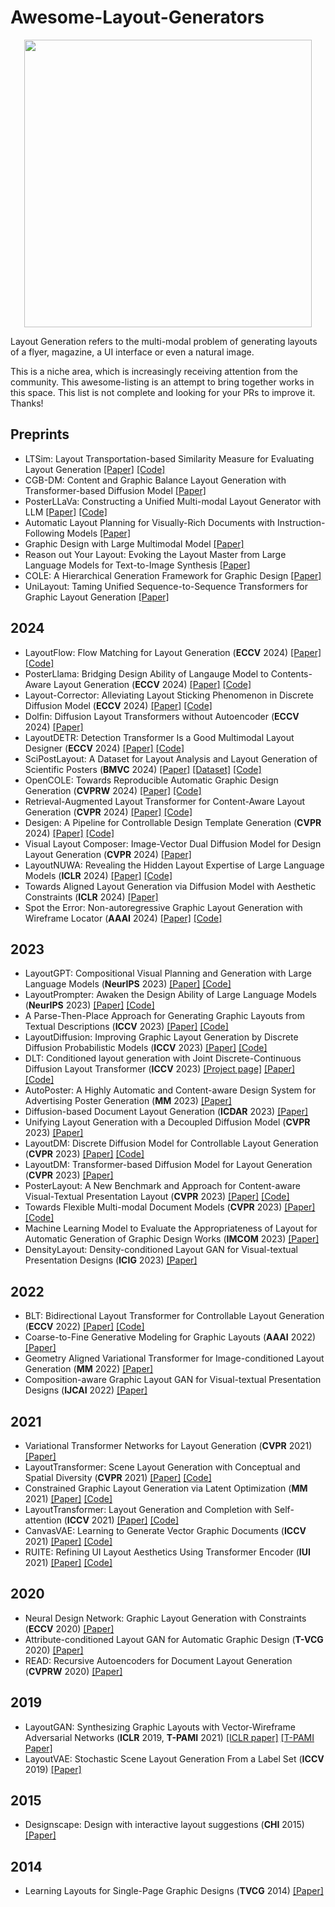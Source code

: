 # Awesome-Layout-Generators


<p align="center">
  <img width="460" src="https://user-images.githubusercontent.com/4231550/208363109-b1217d73-5054-43e7-895d-8f583399821f.png">
</p>

Layout Generation refers to the multi-modal problem of generating layouts of a flyer, magazine, a UI interface or even a natural image.

This is a niche area, which is increasingly receiving attention from the community. This awesome-listing is an attempt to bring together works in this space. This list is not complete and looking for your PRs to improve it. Thanks!


## Preprints
- LTSim: Layout Transportation-based Similarity Measure for Evaluating Layout Generation [[Paper]](https://arxiv.org/abs/2407.12356) [[Code]](https://github.com/mayu-ot/ltsim)
- CGB-DM: Content and Graphic Balance Layout Generation with Transformer-based Diffusion Model [[Paper]](https://arxiv.org/abs/2407.15233)
- PosterLLaVa: Constructing a Unified Multi-modal Layout Generator with LLM [[Paper]](https://arxiv.org/abs/2406.02884v1) [[Code]](https://github.com/posterllava/PosterLLaVA)
- Automatic Layout Planning for Visually-Rich Documents with Instruction-Following Models [[Paper]](https://arxiv.org/abs/2404.15271)
- Graphic Design with Large Multimodal Model [[Paper]](https://arxiv.org/abs/2404.14368)
- Reason out Your Layout: Evoking the Layout Master from Large Language Models for Text-to-Image Synthesis [[Paper]](https://arxiv.org/abs/2311.17126)
- COLE: A Hierarchical Generation Framework for Graphic Design [[Paper]](https://arxiv.org/abs/2311.16974)
- UniLayout: Taming Unified Sequence-to-Sequence Transformers for Graphic Layout Generation [[Paper]](https://arxiv.org/abs/2208.08037)

## 2024
- LayoutFlow: Flow Matching for Layout Generation (**ECCV** 2024) [[Paper]](https://arxiv.org/abs/2403.18187) [[Code]](https://github.com/JulianGuerreiro/LayoutFlow)
- PosterLlama: Bridging Design Ability of Langauge Model to Contents-Aware Layout Generation (**ECCV** 2024) [[Paper]](https://arxiv.org/abs/2404.00995) [[Code]](https://github.com/jaepoong/PosterLlama)
- Layout-Corrector: Alleviating Layout Sticking Phenomenon in Discrete Diffusion Model (**ECCV** 2024) [[Paper]](https://arxiv.org/abs/2409.16689) [[Code]](https://github.com/line/Layout-Corrector)
- Dolfin: Diffusion Layout Transformers without Autoencoder (**ECCV** 2024) [[Paper]](https://arxiv.org/abs/2310.16305)
- LayoutDETR: Detection Transformer Is a Good Multimodal Layout Designer (**ECCV** 2024) [[Paper]](https://arxiv.org/abs/2212.09877) [[Code]](https://github.com/salesforce/LayoutDETR)
- SciPostLayout: A Dataset for Layout Analysis and Layout Generation of Scientific Posters (**BMVC** 2024) [[Paper]](https://arxiv.org/abs/2407.19787) [[Dataset]](https://huggingface.co/datasets/omron-sinicx/scipostlayout_v2) [[Code]](https://github.com/omron-sinicx/scipostlayout)
- OpenCOLE: Towards Reproducible Automatic Graphic Design Generation (**CVPRW** 2024) [[Paper]](https://arxiv.org/abs/2406.08232) [[Code]](https://github.com/CyberAgentAILab/OpenCOLE)
- Retrieval-Augmented Layout Transformer for Content-Aware Layout Generation (**CVPR** 2024) [[Paper]](https://arxiv.org/abs/2311.13602) [[Code]](https://github.com/CyberAgentAILab/RALF)
- Desigen: A Pipeline for Controllable Design Template Generation (**CVPR** 2024) [[Paper]](https://arxiv.org/abs/2403.09093) [[Code]](https://github.com/whaohan/desigen)
- Visual Layout Composer: Image-Vector Dual Diffusion Model for Design Layout Generation (**CVPR** 2024) [[Paper]](https://aminshabani.github.io/visual_layout_composer/pdfs/visual_layout_composer.pdf)
- LayoutNUWA: Revealing the Hidden Layout Expertise of Large Language Models (**ICLR** 2024) [[Paper]](https://openreview.net/forum?id=qCUWVT0Ayy) [[Code]](https://github.com/ProjectNUWA/LayoutNUWA)
- Towards Aligned Layout Generation via Diffusion Model with Aesthetic Constraints (**ICLR** 2024) [[Paper]](https://openreview.net/forum?id=kJ0qp9Xdsh)
- Spot the Error: Non-autoregressive Graphic Layout Generation with Wireframe Locator (**AAAI** 2024) [[Paper]](https://arxiv.org/abs/2401.16375) [[Code]](https://github.com/ffffatgoose/SpotError)

## 2023
- LayoutGPT: Compositional Visual Planning and Generation with Large Language Models (**NeurIPS** 2023) [[Paper]](https://arxiv.org/abs/2305.15393) [[Code]](https://github.com/weixi-feng/LayoutGPT)
- LayoutPrompter: Awaken the Design Ability of Large Language Models (**NeurIPS** 2023) [[Paper]](https://arxiv.org/abs/2311.06495) [[Code]](https://github.com/microsoft/LayoutGeneration)
- A Parse-Then-Place Approach for Generating Graphic Layouts from Textual Descriptions (**ICCV** 2023) [[Paper]](https://arxiv.org/abs/2308.12700) [[Code]](https://github.com/microsoft/LayoutGeneration)
- LayoutDiffusion: Improving Graphic Layout Generation by Discrete Diffusion Probabilistic Models (**ICCV** 2023) [[Paper]](https://arxiv.org/abs/2303.11589) [[Code]](https://github.com/microsoft/LayoutGeneration)
- DLT: Conditioned layout generation with Joint Discrete-Continuous Diffusion Layout Transformer (**ICCV** 2023) [[Project page]](https://wix-incubator.github.io/DLT/) [[Paper]](https://arxiv.org/abs/2303.03755) [[Code]](https://github.com/wix-incubator/DLT)
- AutoPoster: A Highly Automatic and Content-aware Design System for Advertising Poster Generation (**MM** 2023) [[Paper]](https://arxiv.org/abs/2308.01095)
- Diffusion-based Document Layout Generation (**ICDAR** 2023) [[Paper]](https://arxiv.org/abs/2303.10787)
- Unifying Layout Generation with a Decoupled Diffusion Model (**CVPR** 2023) [[Paper]](https://arxiv.org/abs/2303.05049)
- LayoutDM: Discrete Diffusion Model for Controllable Layout Generation (**CVPR** 2023) [[Paper]](https://arxiv.org/abs/2303.08137) [[Code]](https://github.com/CyberAgentAILab/layout-dm)
- LayoutDM: Transformer-based Diffusion Model for Layout Generation (**CVPR** 2023) [[Paper]](https://arxiv.org/abs/2305.02567)
- PosterLayout: A New Benchmark and Approach for Content-aware Visual-Textual Presentation Layout (**CVPR** 2023)  [[Paper]](https://openaccess.thecvf.com/content/CVPR2023/papers/Hsu_PosterLayout_A_New_Benchmark_and_Approach_for_Content-Aware_Visual-Textual_Presentation_CVPR_2023_paper.pdf) [[Code]](https://github.com/PKU-ICST-MIPL/PosterLayout-CVPR2023)
- Towards Flexible Multi-modal Document Models (**CVPR** 2023) [[Paper]](https://openaccess.thecvf.com/content/CVPR2023/papers/Inoue_Towards_Flexible_Multi-Modal_Document_Models_CVPR_2023_paper.pdf) [[Code]](https://github.com/CyberAgentAILab/flex-dm)
- Machine Learning Model to Evaluate the Appropriateness of Layout for Automatic Generation of Graphic Design Works (**IMCOM** 2023) [[Paper]](https://ieeexplore.ieee.org/abstract/document/10035646)
- DensityLayout: Density-conditioned Layout GAN for Visual-textual Presentation Designs (**ICIG** 2023) [[Paper]](https://link.springer.com/chapter/10.1007/978-3-031-46308-2_16)


## 2022
- BLT: Bidirectional Layout Transformer for Controllable Layout Generation (**ECCV** 2022) [[Paper]](https://arxiv.org/abs/2112.05112) [[Code]](https://github.com/google-research/google-research/tree/master/layout-blt)
- Coarse-to-Fine Generative Modeling for Graphic Layouts (**AAAI** 2022) [[Paper]](https://www.microsoft.com/en-us/research/uploads/prod/2022/01/Coarse-to-Fine-Generative-Modeling-for-Graphic-Layouts.pdf)
- Geometry Aligned Variational Transformer for Image-conditioned Layout Generation (**MM** 2022) [[Paper]](https://arxiv.org/abs/2209.00852)
- Composition-aware Graphic Layout GAN for Visual-textual Presentation Designs (**IJCAI** 2022) [[Paper]](https://arxiv.org/abs/2205.00303)

## 2021
- Variational Transformer Networks for Layout Generation (**CVPR** 2021) [[Paper]](https://arxiv.org/abs/2104.02416)
- LayoutTransformer: Scene Layout Generation with Conceptual and Spatial Diversity (**CVPR** 2021) [[Paper]](https://openaccess.thecvf.com/content/CVPR2021/html/Yang_LayoutTransformer_Scene_Layout_Generation_With_Conceptual_and_Spatial_Diversity_CVPR_2021_paper.html) [[Code]](https://github.com/davidhalladay/LayoutTransformer)
- Constrained Graphic Layout Generation via Latent Optimization (**MM** 2021) [[Paper]](https://arxiv.org/abs/2108.00871) [[Code]](https://github.com/ktrk115/const_layout)
- LayoutTransformer: Layout Generation and Completion with Self-attention (**ICCV** 2021) [[Paper]](https://arxiv.org/abs/2006.14615) [[Code]](https://github.com/kampta/DeepLayout)
- CanvasVAE: Learning to Generate Vector Graphic Documents (**ICCV** 2021) [[Paper]](https://arxiv.org/abs/2108.01249) [[Code]](https://github.com/CyberAgentAILab/canvas-vae)
- RUITE: Refining UI Layout Aesthetics Using Transformer Encoder (**IUI** 2021) [[Paper]](https://dl.acm.org/doi/abs/10.1145/3397482.3450716) [[Code]](https://github.com/vinothpandian/RUITE)

## 2020
- Neural Design Network: Graphic Layout Generation with Constraints (**ECCV** 2020) [[Paper]](https://arxiv.org/abs/1912.09421)
- Attribute-conditioned Layout GAN for Automatic Graphic Design (**T-VCG** 2020) [[Paper]](https://arxiv.org/abs/2009.05284)
- READ: Recursive Autoencoders for Document Layout Generation (**CVPRW** 2020) [[Paper]](https://arxiv.org/abs/1909.00302)

## 2019
- LayoutGAN: Synthesizing Graphic Layouts with Vector-Wireframe Adversarial Networks (**ICLR** 2019, **T-PAMI** 2021) [[ICLR paper]](https://openreview.net/pdf?id=HJxB5sRcFQ) [[T-PAMI Paper]](https://ieeexplore.ieee.org/stamp/stamp.jsp?tp=&arnumber=8948239)
- LayoutVAE: Stochastic Scene Layout Generation From a Label Set (**ICCV** 2019) [[Paper]](https://arxiv.org/abs/1907.10719)

## 2015
- Designscape: Design with interactive layout suggestions (**CHI** 2015) [[Paper]](https://dl.acm.org/doi/abs/10.1145/2702123.2702149?casa_token=jO3SW90ttW0AAAAA%3Ay1qhSVwfEtUP4IxjRCv_0Xv9PVvyyT9mivkMJX4pcyFf8qRh5qF-9-hgOZSkxO3s230kjj8BI7TUgMk)

## 2014
- Learning Layouts for Single-Page Graphic Designs (**TVCG** 2014) [[Paper]](http://www.dgp.toronto.edu/~donovan/layout/designLayout.pdf)

